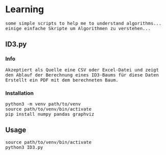 # Learning #
<pre>
some simple scripts to help me to understand algorithms...
einige einfache Skripte um Algorithmen zu verstehen...
</pre>
## ID3.py ##
### Info ###
<pre>
Akzeptiert als Quelle eine CSV oder Excel-Datei und zeigt
den Ablauf der Berechnung eines ID3-Baums für diese Daten
Erstellt ein PDF mit dem berechneten Baum.
</pre>
### Installation ###
<pre>
python3 -m venv path/to/venv
source path/to/venv/bin/activate
pip install numpy pandas graphviz
</pre>
## Usage ##
<pre>
source path/to/venv/bin/activate
python3 ID3.py
</pre>
